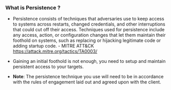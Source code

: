 ### What is Persistence ?

+ Persistence consists of techniques that adversaries use to keep access to systems across restarts, changed credentials, and other interruptions that could cut off their access. Techniques used for persistence include any access, action, or configuration changes that let them maintain their foothold on systems, such as replacing or hijacking legitimate code or adding startup code. - MITRE ATT&CK https://attack.mitre.org/tactics/TA0003/

+ Gaining an initial foothold is not enough, you need to setup and maintain persistent access to your targets.

- **Note**: The persistence technique you use will need to be in accordance with the rules of engagement laid out and agreed upon with the client. 

